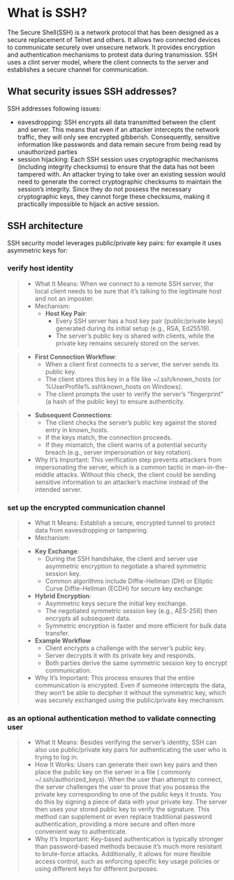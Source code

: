 # What is SSH?

The Secure Shell(SSH) is a network protocol that has been designed as a secure replacement of Telnet and others. It
allows
two connected devices to communicate securely over unsecure network. It provides encryption and authentication
mechanisms to protest data during transmission. SSH uses a clint server model, where the client connects to the server
and establishes a secure channel for communication.

## What security issues SSH addresses?

SSH addresses following issues:

* eavesdropping: SSH encrypts all data transmitted between the client and server. This means that even if an attacker
  intercepts the network traffic, they will only see encrypted gibberish. Consequently, sensitive information like
  passwords and data remain secure from being read by unauthorized parties
* session hijacking: Each SSH session uses cryptographic mechanisms (including integrity checksums) to ensure that the
  data has not been tampered with. An attacker trying to take over an existing session would need to generate the
  correct cryptographic checksums to maintain the session’s integrity. Since they do not possess the necessary
  cryptographic keys, they cannot forge these checksums, making it practically impossible to hijack an active session.

## SSH architecture

SSH security model leverages public/private key pairs: for example it uses asymmetric keys for:

### verify host identity

> * What It Means: When we connect to a remote SSH server, the local client needs to be sure that it’s talking to the
    legitimate host and not an imposter.
> * Mechanism:
  >   * **Host Key Pair**:
  >     * Every SSH server has a host key pair (public/private keys) generated during its initial setup (e.g., RSA, Ed25519). 
  >     * The server’s public key is shared with clients, while the private key remains securely stored on the server.

  >   * **First Connection Workflow**:
  >     * When a client first connects to a server, the server sends its public key. 
  >     * The client stores this key in a file like ~/.ssh/known_hosts (or %UserProfile%\.ssh\known_hosts on Windows). 
  >     * The client prompts the user to verify the server’s "fingerprint" (a hash of the public key) to ensure authenticity.

  >   * **Subsequent Connections**:
  >     * The client checks the server’s public key against the stored entry in known_hosts. 
  >     * If the keys match, the connection proceeds. 
  >     * If they mismatch, the client warns of a potential security breach (e.g., server impersonation or key rotation).
> * Why It’s Important: This verification step prevents attackers from impersonating the server, which is a common
    tactic in
    man-in-the-middle attacks. Without this check, the client could be sending sensitive information to an attacker’s
    machine instead of the intended server.

### set up the encrypted communication channel

> * What It Means: Establish a secure, encrypted tunnel to protect data from eavesdropping or tampering.
> * Mechanism:

>   * **Key Exchange**:
>     * During the SSH handshake, the client and server use asymmetric encryption to negotiate a shared symmetric session key. 
>     * Common algorithms include Diffie-Hellman (DH) or Elliptic Curve Diffie-Hellman (ECDH) for secure key exchange.
>   * **Hybrid Encryption**:
>     * Asymmetric keys secure the initial key exchange. 
>     * The negotiated symmetric session key (e.g., AES-256) then encrypts all subsequent data. 
>     * Symmetric encryption is faster and more efficient for bulk data transfer.
>   * **Example Workflow**
>     * Client encrypts a challenge with the server’s public key. 
>     * Server decrypts it with its private key and responds. 
>     * Both parties derive the same symmetric session key to encrypt communication.
> * Why It’s Important: This process ensures that the entire communication is encrypted. Even if someone intercepts the
    data, they won’t be able to decipher it without the symmetric key, which was securely exchanged using the
    public/private key mechanism.

### as an optional authentication method to validate connecting user

> * What It Means: Besides verifying the server’s identity, SSH can also use public/private key pairs for authenticating
    the user who is trying to log in.
> * How It Works: Users can generate their own key pairs and then place the public key on the server in a file (
    commonly ~/.ssh/authorized_keys). When the user than attempt to connect, the server challenges the user to prove
    that you possess the private key corresponding to one of the public keys it trusts. You do this by signing a piece
    of data with your private key. The server then uses your stored public key to verify the signature. This method can
    supplement or even replace traditional password authentication, providing a more secure and often more convenient
    way to authenticate.
> * Why It’s Important: Key-based authentication is typically stronger than password-based methods because it’s much
    more resistant to brute-force attacks. Additionally, it allows for more flexible access control, such as enforcing
    specific key usage policies or using different keys for different purposes.

